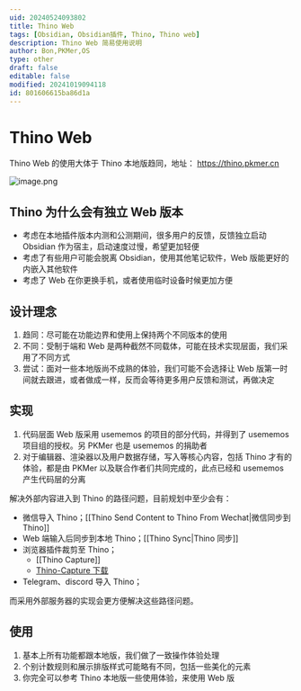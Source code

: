 ```yaml
---
uid: 20240524093802
title: Thino Web
tags: [Obsidian, Obsidian插件, Thino, Thino web]
description: Thino Web 简易使用说明
author: Bon,PKMer,OS
type: other
draft: false
editable: false
modified: 20241019094118
id: 801606615ba86d1a
---
```


# Thino Web

Thino Web 的使用大体于 Thino 本地版趋同，地址： <https://thino.pkmer.cn>

![image.png](https://cdn.pkmer.cn/images/202405262358883.png!pkmer)

## Thino 为什么会有独立 Web 版本

- 考虑在本地插件版本内测和公测期间，很多用户的反馈，反馈独立启动 Obsidian 作为宿主，启动速度过慢，希望更加轻便
- 考虑了有些用户可能会脱离 Obsidian，使用其他笔记软件，Web 版能更好的内嵌入其他软件
- 考虑了 Web 在你更换手机，或者使用临时设备时候更加方便

## 设计理念

1. 趋同：尽可能在功能边界和使用上保持两个不同版本的使用
2. 不同：受制于端和 Web 是两种截然不同载体，可能在技术实现层面，我们采用了不同方式
3. 尝试：面对一些本地版尚不成熟的体验，我们可能不会选择让 Web 版第一时间就去跟进，或者做成一样，反而会等待更多用户反馈和测试，再做决定

## 实现

1. 代码层面 Web 版采用 usememos 的项目的部分代码，并得到了 usememos 项目组的授权。另 PKMer 也是 usememos 的捐助者
2. 对于编辑器、渲染器以及用户数据存储，写入等核心内容，包括 Thino 才有的体验，都是由 PKMer 以及联合作者们共同完成的，此点已经和 usememos 产生代码层的分离

解决外部内容进入到 Thino 的路径问题，目前规划中至少会有：

- 微信导入 Thino；[[Thino Send Content to Thino From Wechat|微信同步到 Thino]]
- Web 端输入后同步到本地 Thino；[[Thino Sync|Thino 同步]]
- 浏览器插件裁剪至 Thino；
	- [[Thino Capture]]
	- [Thino-Capture 下载](https://github.com/Quorafind/Thino-Capture-Releases)
- Telegram、discord 导入 Thino；

而采用外部服务器的实现会更方便解决这些路径问题。

## 使用

1. 基本上所有功能都跟本地版，我们做了一致操作体验处理
2. 个别计数规则和展示排版样式可能略有不同，包括一些美化的元素
3. 你完全可以参考 Thino 本地版一些使用体验，来使用 Web 版